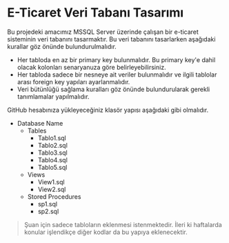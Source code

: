 # E-Ticaret Veri Tabanı Tasarımı
Bu projedeki amacımız MSSQL Server üzerinde çalışan bir e-ticaret sisteminin veri tabanını tasarmaktır. Bu veri tabanını tasarlarken aşağıdaki kurallar göz önünde bulundurulmalıdır.

* Her tabloda en az bir primary key bulunmalıdır. Bu primary key'e dahil olacak kolonları senaryanuza göre belirleyebilirsiniz.
* Her tabloda sadece bir nesneye ait veriler bulunmalıdır ve ilgili tablolar arası foreign key yapıları ayarlanmalıdır.
* Veri bütünlüğü sağlama kuralları göz önünde bulundurularak gerekli tanımlamalar yapılmalıdır.

GitHub hesabınıza yükleyeceğiniz klasör yapısı aşağıdaki gibi olmalıdır.

* Database Name
  * Tables
      * Tablo1.sql
     * Tablo2.sql
     * Tablo3.sql
     * Tablo4.sql
      * Tablo5.sql
   * Views
      * View1.sql
      * View2.sql
  * Stored Procedures
    * sp1.sql
    * sp2.sql
   
> Şuan için sadece tabloların eklenmesi istenmektedir. İleri ki haftalarda konular işlendikçe diğer kodlar da bu yapıya eklenecektir.
